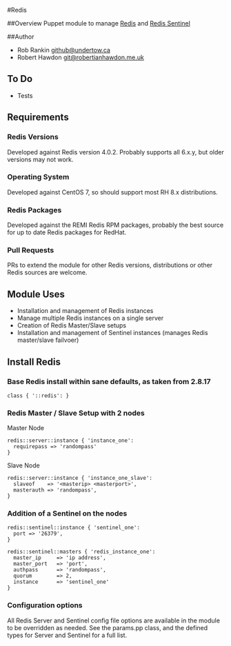 #Redis

##Overview
Puppet module to manage [Redis](http://redis.io/) and [Redis Sentinel](http://redis.io/topics/sentinel)

##Author
* Rob Rankin <github@undertow.ca>
* Robert Hawdon <git@robertianhawdon.me.uk>

## To Do
* Tests

## Requirements
### Redis Versions
Developed against Redis version 4.0.2.  Probably supports all 6.x.y, but older versions may not work.

### Operating System
Developed against CentOS 7, so should support most RH 8.x distributions.

### Redis Packages
Developed against the REMI Redis RPM packages, probably the best source for up to date Redis packages for RedHat.

### Pull Requests
PRs to extend the module for other Redis versions, distributions or other Redis sources are welcome.

## Module Uses

* Installation and management of Redis instances
* Manage multiple Redis instances on a single server
* Creation of Redis Master/Slave setups
* Installation and management of Sentinel instances (manages Redis master/slave failvoer)

## Install Redis

### Base Redis install within sane defaults, as taken from 2.8.17
```
class { '::redis': }
```

### Redis Master / Slave Setup with 2 nodes
Master Node
```
redis::server::instance { 'instance_one':
  requirepass => 'randompass'
}
```

Slave Node
```
redis::server::instance { 'instance_one_slave':
  slaveof    => '<masterip> <masterport>',
  masterauth => 'randompass',
}
```

### Addition of a Sentinel on the nodes
```
redis::sentinel::instance { 'sentinel_one':
  port => '26379',
}
```

```
redis::sentinel::masters { 'redis_instance_one':
  master_ip     => 'ip address',
  master_port   => 'port',
  authpass      => 'randompass',
  quorum        => 2,
  instance      => 'sentinel_one'
}
```



### Configuration options

All Redis Server and Sentinel config file options are available in the module to be overridden as needed.  See the params.pp class, and the defined types for Server and Sentinel for a full list.
